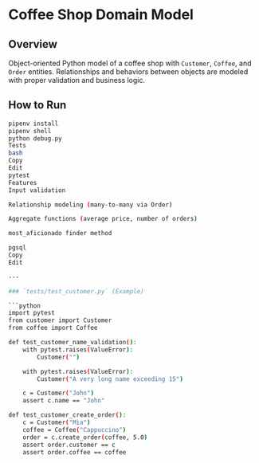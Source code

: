 # Coffee Shop Domain Model

## Overview
Object-oriented Python model of a coffee shop with `Customer`, `Coffee`, and `Order` entities. Relationships and behaviors between objects are modeled with proper validation and business logic.

## How to Run
```bash
pipenv install
pipenv shell
python debug.py
Tests
bash
Copy
Edit
pytest
Features
Input validation

Relationship modeling (many-to-many via Order)

Aggregate functions (average price, number of orders)

most_aficionado finder method

pgsql
Copy
Edit

---

### `tests/test_customer.py` (Example)

```python
import pytest
from customer import Customer
from coffee import Coffee

def test_customer_name_validation():
    with pytest.raises(ValueError):
        Customer("")

    with pytest.raises(ValueError):
        Customer("A very long name exceeding 15")

    c = Customer("John")
    assert c.name == "John"

def test_customer_create_order():
    c = Customer("Mia")
    coffee = Coffee("Cappuccino")
    order = c.create_order(coffee, 5.0)
    assert order.customer == c
    assert order.coffee == coffee